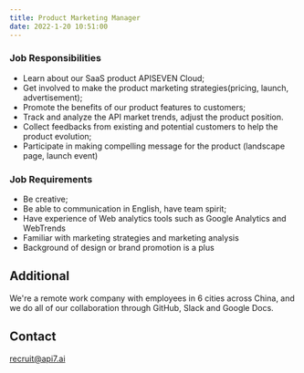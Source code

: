 ```yaml
---
title: Product Marketing Manager
date: 2022-1-20 10:51:00
---
```


### Job Responsibilities

- Learn about our SaaS product APISEVEN Cloud;​
- Get involved to make the product marketing strategies(pricing, launch, advertisement);​
- Promote the benefits of our product features to customers;​
- Track and analyze the API market trends, adjust the product position.​
- Collect feedbacks from existing and potential customers to help the product evolution;​
- Participate in making compelling message  for the product (landscape page, launch event)​

### Job Requirements

- Be creative;​
- Be able to communication in English, have team spirit;​
- Have experience of Web analytics tools such as Google Analytics and WebTrends​
- Familiar with marketing strategies and marketing analysis​
- Background of design or brand promotion is a plus​

## Additional

We're a remote work company with employees in 6 cities across China, and we do all of our collaboration through GitHub, Slack and Google Docs.

## Contact

[recruit@api7.ai](mailto:recruit@api7.ai)
